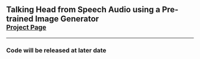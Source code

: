 ## Talking Head from Speech Audio using a Pre-trained Image Generator <br><sub>[Project Page](https://mohammedalghamdi.github.io/talking-heads-acm-mm/)</sub>


-----

### Code will be released at later date

